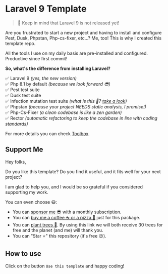 # Laravel 9 Template

> 🚧 Keep in mind that Laravel 9 is not released yet!

Are you frustrated to start a new project and having to install and configure Pest, Dusk, Phpstan, Php-cs-fixer, etc...?
Me, too! This is why I created this template repo.

All the tools I use on my daily basis are pre-installed and configured. Productive since first commit!  

**So, what's the difference from installing Laravel?**  

✅ Laravel 9 _(yes, the new version)_  
✅ Php 8.1 by default _(because we look forward 😎)_  
✅ Pest test suite  
✅ Dusk test suite  
✅ Infection mutation test suite _(what is this 🤔? [take a look](https://infection.github.io/guide))_  
✅ Phpstan _(because your project NEEDS static analysis, I promise!)_  
✅ Php-Cs-Fixer _(a clean codebase is like a zen garden)_  
✅ Rector _(automatic refactoring to keep the codebase in line with coding standards)_  

For more details you can check [Toolbox](https://github.com/leMaur/toolbox).

## Support Me

Hey folks,

Do you like this template? Do you find it useful, and it fits well for your next project?

I am glad to help you, and I would be so grateful if you considered supporting my work.

You can even choose 😃:
* You can [sponsor me 😎](https://github.com/sponsors/leMaur) with a monthly subscription.
* You can [buy me a coffee ☕ or a pizza 🍕](https://github.com/sponsors/leMaur?frequency=one-time&sponsor=leMaur) just for this package.
* You can [plant trees 🌴](https://ecologi.com/lemaur?r=6012e849de97da001ddfd6c9). By using this link we will both receive 30 trees for free and the planet (and me) will thank you.
* You can "Star ⭐" this repository (it's free 😉).

## How to use

Click on the button `Use this template` and happy coding!
